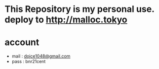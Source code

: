 # This Repository is my personal use.<br>deploy to http://malloc.tokyo


# account
- mail : dojce1048@gmail.com  
- pass : bnr21cent

